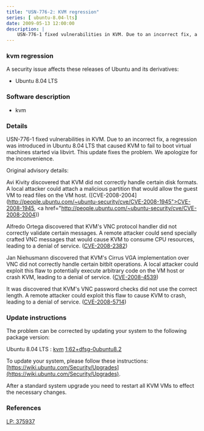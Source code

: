 ```yaml
---
title: "USN-776-2: KVM regression"
series: [ ubuntu-8.04-lts]
date: 2009-05-13 12:00:00
description: |
    USN-776-1 fixed vulnerabilities in KVM. Due to an incorrect fix, a regression was introduced in Ubuntu 8.04 LTS that caused KVM to fail to boot virtual machines started via libvirt. This update fixes the problem. We apologize for the inconvenience.
--- 
```

 
### kvm regression

A security issue affects these releases of Ubuntu and its derivatives:

* Ubuntu 8.04 LTS

### Software description

* kvm 

### Details

USN-776-1 fixed vulnerabilities in KVM. Due to an incorrect fix, a regression was introduced in Ubuntu 8.04 LTS that caused KVM to fail to boot virtual machines started via libvirt. This update fixes the problem. We apologize for the inconvenience.

Original advisory details:

 Avi Kivity discovered that KVM did not correctly handle certain disk formats. A local attacker could attach a malicious partition that would allow the guest VM to read files on the VM host. ([CVE-2008-2004](http://people.ubuntu.com/~ubuntu-security/cve/CVE-2008-1945">CVE-2008-1945</a>, <a href="http://people.ubuntu.com/~ubuntu-security/cve/CVE-2008-2004))

 Alfredo Ortega discovered that KVM&#39;s VNC protocol handler did not correctly validate certain messages. A remote attacker could send specially crafted VNC messages that would cause KVM to consume CPU resources, leading to a denial of service. ([CVE-2008-2382](http://people.ubuntu.com/~ubuntu-security/cve/CVE-2008-2382))

 Jan Niehusmann discovered that KVM&#39;s Cirrus VGA implementation over VNC did not correctly handle certain bitblt operations. A local attacker could exploit this flaw to potentially execute arbitrary code on the VM host or crash KVM, leading to a denial of service. ([CVE-2008-4539](http://people.ubuntu.com/~ubuntu-security/cve/CVE-2008-4539))

 It was discovered that KVM&#39;s VNC password checks did not use the correct length. A remote attacker could exploit this flaw to cause KVM to crash, leading to a denial of service. ([CVE-2008-5714](http://people.ubuntu.com/~ubuntu-security/cve/CVE-2008-5714)) 

### Update instructions

The problem can be corrected by updating your system to the following package version:

Ubuntu 8.04 LTS
 : [kvm](https://launchpad.net/ubuntu/+source/kvm) <span> [1:62+dfsg-0ubuntu8.2](https://launchpad.net/ubuntu/+source/kvm/1:62+dfsg-0ubuntu8.2) </span> 

To update your system, please follow these instructions: [https://wiki.ubuntu.com/Security/Upgrades](https://wiki.ubuntu.com/Security/Upgrades).

After a standard system upgrade you need to restart all KVM VMs to effect the necessary changes. 

### References

 [LP: 375937](https://launchpad.net/bugs/375937)
 
